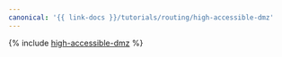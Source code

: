 ```yaml
---
canonical: '{{ link-docs }}/tutorials/routing/high-accessible-dmz'
---
```



{% include [high-accessible-dmz](../../_tutorials/routing/high-accessible-dmz.md) %}